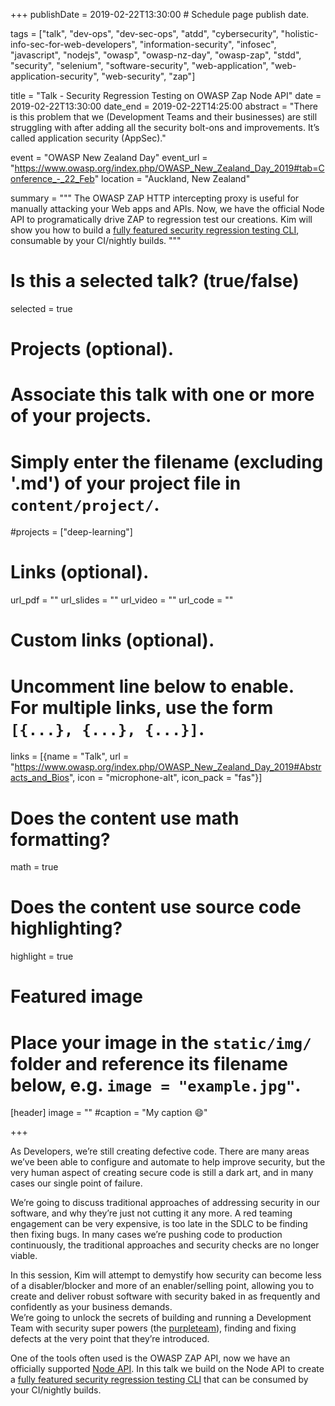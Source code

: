 +++
publishDate = 2019-02-22T13:30:00  # Schedule page publish date.

tags = ["talk", "dev-ops", "dev-sec-ops", "atdd", "cybersecurity", "holistic-info-sec-for-web-developers", "information-security", "infosec", "javascript", "nodejs", "owasp", "owasp-nz-day", "owasp-zap", "stdd", "security", "selenium", "software-security", "web-application", "web-application-security", "web-security", "zap"]

title = "Talk - Security Regression Testing on OWASP Zap Node API"
date = 2019-02-22T13:30:00
date_end = 2019-02-22T14:25:00
abstract = "There is this problem that we (Development Teams and their businesses) are still struggling with after adding all the security bolt-ons and improvements. It’s called application security (AppSec)."

event = "OWASP New Zealand Day"
event_url = "https://www.owasp.org/index.php/OWASP_New_Zealand_Day_2019#tab=Conference_-_22_Feb"
location = "Auckland, New Zealand"

summary = """
The OWASP ZAP HTTP intercepting proxy is useful for manually attacking your Web apps and APIs. Now, we have the official Node API to programatically drive ZAP to regression test our creations. Kim will show you how to build a <a href="https://gitlab.com/purpleteam-labs" target="_blank">fully featured security regression testing CLI</a>, consumable by your CI/nightly builds.
"""

# Is this a selected talk? (true/false)
selected = true

# Projects (optional).
#   Associate this talk with one or more of your projects.
#   Simply enter the filename (excluding '.md') of your project file in `content/project/`.
#projects = ["deep-learning"]

# Links (optional).
url_pdf = ""
url_slides = ""
url_video = ""
url_code = ""

# Custom links (optional).
#   Uncomment line below to enable. For multiple links, use the form `[{...}, {...}, {...}]`.
links = [{name = "Talk", url = "https://www.owasp.org/index.php/OWASP_New_Zealand_Day_2019#Abstracts_and_Bios", icon = "microphone-alt", icon_pack = "fas"}]


# Does the content use math formatting?
math = true

# Does the content use source code highlighting?
highlight = true

# Featured image
# Place your image in the `static/img/` folder and reference its filename below, e.g. `image = "example.jpg"`.
[header]
image = ""
#caption = "My caption :smile:"

+++

As Developers, we’re still creating defective code. There are many areas we’ve been able to configure and automate to help improve security, but the very human aspect of creating secure code is still a dark art, and in many cases our single point of failure.

We’re going to discuss traditional approaches of addressing security in our software, and why they’re just not cutting it any more. A red teaming engagement can be very expensive, is too late in the SDLC to be finding then fixing bugs. In many cases we’re pushing code to production continuously,
the traditional approaches and security checks are no longer viable.

In this session, Kim will attempt to demystify how security can become less of a disabler/blocker and more of an enabler/selling point, allowing you to create and deliver robust software with security baked in as frequently and confidently as your business demands.<br>We’re going to unlock the secrets of building and running a Development Team with security super powers (the <a href="https://purpleteam-labs.com/" target="_blank">purpleteam</a>), finding and fixing defects at the very point that they’re introduced.

One of the tools often used is the OWASP ZAP API, now we have an officially supported <a href="https://github.com/zaproxy/zap-api-nodejs/" target="_blank">Node API</a>.
In this talk we build on the Node API to create a <a href="https://gitlab.com/purpleteam-labs" target="_blank">fully featured security regression testing CLI</a> that can be consumed by your CI/nightly builds.

<br>

